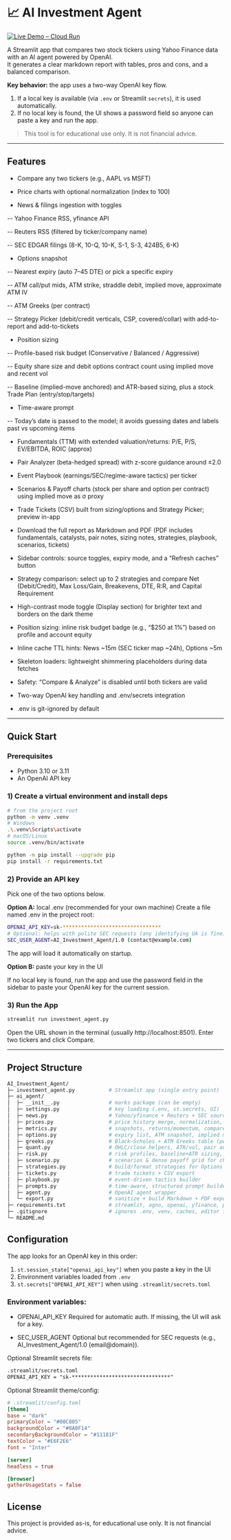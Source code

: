 # 📈 AI Investment Agent

[![Live Demo – Cloud Run](https://img.shields.io/badge/Live%20Demo-Cloud%20Run-4285F4?logo=googlecloud&logoColor=white)](https://ai-investment-agent-882282180225.us-east5.run.app/)


A Streamlit app that compares two stock tickers using Yahoo Finance data with an AI agent powered by OpenAI.  
It generates a clear markdown report with tables, pros and cons, and a balanced comparison.

**Key behavior:** the app uses a two-way OpenAI key flow.
1. If a local key is available (via `.env` or Streamlit `secrets`), it is used automatically.
2. If no local key is found, the UI shows a password field so anyone can paste a key and run the app.

> This tool is for educational use only. It is not financial advice.

---

## Features

- Compare any two tickers (e.g., AAPL vs MSFT)

- Price charts with optional normalization (index to 100)

- News & filings ingestion with toggles

-- Yahoo Finance RSS, yfinance API

-- Reuters RSS (filtered by ticker/company name)

-- SEC EDGAR filings (8-K, 10-Q, 10-K, S-1, S-3, 424B5, 6-K)

- Options snapshot

-- Nearest expiry (auto 7–45 DTE) or pick a specific expiry

-- ATM call/put mids, ATM strike, straddle debit, implied move, approximate ATM IV

-- ATM Greeks (per contract)

-- Strategy Picker (debit/credit verticals, CSP, covered/collar) with add-to-report and add-to-tickets

- Position sizing

-- Profile-based risk budget (Conservative / Balanced / Aggressive)

-- Equity share size and debit options contract count using implied move and recent vol

-- Baseline (implied-move anchored) and ATR-based sizing, plus a stock Trade Plan (entry/stop/targets)

- Time-aware prompt

-- Today’s date is passed to the model; it avoids guessing dates and labels past vs upcoming items

- Fundamentals (TTM) with extended valuation/returns: P/E, P/S, EV/EBITDA, ROIC (approx)

- Pair Analyzer (beta-hedged spread) with z-score guidance around ±2.0

- Event Playbook (earnings/SEC/regime-aware tactics) per ticker

- Scenarios & Payoff charts (stock per share and option per contract) using implied move as σ proxy

- Trade Tickets (CSV) built from sizing/options and Strategy Picker; preview in-app

- Download the full report as Markdown and PDF (PDF includes fundamentals, catalysts, pair notes, sizing notes, strategies, playbook, scenarios, tickets)

- Sidebar controls: source toggles, expiry mode, and a “Refresh caches” button

- Strategy comparison: select up to 2 strategies and compare Net (Debit/Credit), Max Loss/Gain, Breakevens, DTE, R:R, and Capital Requirement

- High-contrast mode toggle (Display section) for brighter text and borders on the dark theme

- Position sizing: inline risk budget badge (e.g., “$250 at 1%”) based on profile and account equity

- Inline cache TTL hints: News ~15m (SEC ticker map ~24h), Options ~5m

- Skeleton loaders: lightweight shimmering placeholders during data fetches

- Safety: “Compare & Analyze” is disabled until both tickers are valid

- Two-way OpenAI key handling and .env/secrets integration

- .env is git-ignored by default

---

## Quick Start

### Prerequisites
- Python 3.10 or 3.11
- An OpenAI API key

### 1) Create a virtual environment and install deps

```bash
# from the project root
python -m venv .venv
# Windows
.\.venv\Scripts\activate
# macOS/Linux
source .venv/bin/activate

python -m pip install --upgrade pip
pip install -r requirements.txt
```

### 2) Provide an API key

Pick one of the two options below.

**Option A:** local .env (recommended for your own machine)
Create a file named .env in the project root:

```bash
OPENAI_API_KEY=sk-********************************
# Optional: helps with polite SEC requests (any identifying UA is fine)
SEC_USER_AGENT=AI_Investment_Agent/1.0 (contact@example.com)
```

The app will load it automatically on startup.

**Option B:** paste your key in the UI

If no local key is found, run the app and use the password field in the sidebar to paste your OpenAI key for the current session.

### 3) Run the App

```bash
streamlit run investment_agent.py
```

Open the URL shown in the terminal (usually http://localhost:8501). Enter two tickers and click Compare.

---

## Project Structure
```bash
AI_Investment_Agent/
├─ investment_agent.py           # Streamlit app (single entry point)
├─ ai_agent/
│  ├─ __init__.py                # marks package (can be empty)
│  ├─ settings.py                # key loading (.env, st.secrets, UI)
│  ├─ news.py                    # Yahoo/yfinance + Reuters + SEC sources, toggles, formatting
│  ├─ prices.py                  # price history merge, normalization, chart data
│  ├─ metrics.py                 # snapshots, returns/momentum, compare table, facts pack
│  ├─ options.py                 # expiry list, ATM snapshot, implied move, IV
│  ├─ greeks.py                  # Black–Scholes + ATM Greeks table (per contract)
│  ├─ quant.py                   # OHLC/close helpers, ATR/vol, pair analytics
│  ├─ risk.py                    # risk profiles, baseline+ATR sizing, stock Trade Plan
│  ├─ scenario.py                # scenarios & dense payoff grid for charts
│  ├─ strategies.py              # build/format strategies for Options tab
│  ├─ tickets.py                 # trade tickets + CSV export
│  ├─ playbook.py                # event-driven tactics builder
│  ├─ prompts.py                 # time-aware, structured prompt builder (no italics/bold)
│  ├─ agent.py                   # OpenAI agent wrapper
│  └─ export.py                  # sanitize + build Markdown + PDF export
├─ requirements.txt              # streamlit, agno, openai, yfinance, pandas, python-dotenv, feedparser requests, reportlab
├─ .gitignore                    # ignores .env, venv, caches, editor files
└─ README.md
```

## Configuration
The app looks for an OpenAI key in this order:
1. `st.session_state["openai_api_key"]` when you paste a key in the UI
2. Environment variables loaded from `.env`
3. `st.secrets["OPENAI_API_KEY"]` when using `.streamlit/secrets.toml`

### Environment variables:

- OPENAI_API_KEY
Required for automatic auth. If missing, the UI will ask for a key.

- SEC_USER_AGENT
Optional but recommended for SEC requests (e.g., AI_Investment_Agent/1.0 (email@domain)).

Optional Streamlit secrets file:

```markdown
.streamlit/secrets.toml
OPENAI_API_KEY = "sk-********************************"
```

Optional Streamlit theme/config:

```toml
# .streamlit/config.toml
[theme]
base = "dark"
primaryColor = "#00C805"
backgroundColor = "#0A0F14"
secondaryBackgroundColor = "#11181F"
textColor = "#E6F2E6"
font = "Inter"

[server]
headless = true

[browser]
gatherUsageStats = false
```

## License

This project is provided as-is, for educational use only. It is not financial advice.
